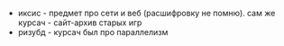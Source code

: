- иксис - предмет про сети и веб (расшифровку не помню). сам же курсач - сайт-архив старых игр
- ризубд - курсач был про параллелизм
